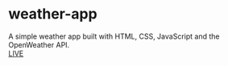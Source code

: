 # weather-app
A simple weather app built with HTML, CSS, JavaScript and the OpenWeather API.
<br>
<a href="https://weather-app-mddanish004.vercel.app/">LIVE</a>
